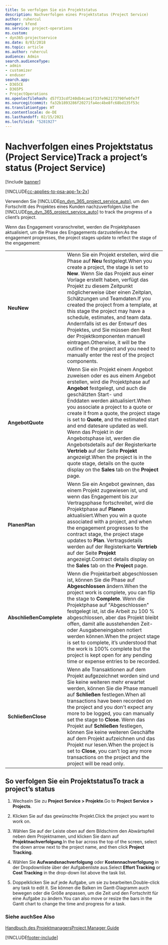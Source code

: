 ```yaml
---
title: So verfolgen Sie ein Projektstatus
description: Nachverfolgen eines Projektstatus (Project Service)
author: ruhercul
manager: kfend
ms.service: project-operations
ms.custom:
- dyn365-projectservice
ms.date: 8/03/2018
ms.topic: article
ms.author: ruhercul
audience: Admin
search.audienceType:
- admin
- customizer
- enduser
search.app:
- D365CE
- D365PS
- ProjectOperations
ms.openlocfilehash: d57f33cdf240db4cae1f33fe962173790fe0fe7f
ms.sourcegitcommit: fa32b1893286f20271fa4ec4be8fc68bd135f53c
ms.translationtype: HT
ms.contentlocale: de-DE
ms.lasthandoff: 02/15/2021
ms.locfileid: "5281927"
---
```

# <a name="track-a-projects-status-project-service"></a><span data-ttu-id="00e9d-103">Nachverfolgen eines Projektstatus (Project Service)</span><span class="sxs-lookup"><span data-stu-id="00e9d-103">Track a project’s status (Project Service)</span></span>

[!include [banner](../includes/psa-now-project-operations.md)]

[!INCLUDE[cc-applies-to-psa-app-1x-2x](../includes/cc-applies-to-psa-app-1x-2x.md)]

<span data-ttu-id="00e9d-104">Verwenden Sie [!INCLUDE[pn_dyn_365_project_service_auto](../includes/pn-dyn-365-project-service-auto.md)], um den Fortschritt des Projektes eines Kunden nachzuverfolgen.</span><span class="sxs-lookup"><span data-stu-id="00e9d-104">Use the [!INCLUDE[pn_dyn_365_project_service_auto](../includes/pn-dyn-365-project-service-auto.md)] to track the progress of a client’s project.</span></span>  

<span data-ttu-id="00e9d-105">Wenn das Engagement voranschreitet, werden die Projektphasen aktualisiert, um die Phase des Engagements darzustellen:</span><span class="sxs-lookup"><span data-stu-id="00e9d-105">As the engagement progresses, the project stages update to reflect the stage of the engagement:</span></span>  


|              |                                                                                                                                                                                                                                                                                                  |
|--------------|--------------------------------------------------------------------------------------------------------------------------------------------------------------------------------------------------------------------------------------------------------------------------------------------------|
|   <span data-ttu-id="00e9d-106">**Neu**</span><span class="sxs-lookup"><span data-stu-id="00e9d-106">**New**</span></span>    | <span data-ttu-id="00e9d-107">Wenn Sie ein Projekt erstellen, wird die Phase auf **Neu** festgelegt.</span><span class="sxs-lookup"><span data-stu-id="00e9d-107">When you create a project, the stage is set to **New**.</span></span> <span data-ttu-id="00e9d-108">Wenn Sie das Projekt aus einer Vorlage erstellt haben, verfügt das Projekt zu diesem Zeitpunkt möglicherweise über einen Zeitplan, Schätzungen und Teamdaten.</span><span class="sxs-lookup"><span data-stu-id="00e9d-108">If you created the project from a template, at this stage the project may have a schedule, estimates, and team data.</span></span> <span data-ttu-id="00e9d-109">Andernfalls ist es der Entwurf des Projektes, und Sie müssen den Rest der Projektkomponenten manuell eintragen.</span><span class="sxs-lookup"><span data-stu-id="00e9d-109">Otherwise, it will be the outline of the project and you need to manually enter the rest of the project components.</span></span> |
|  <span data-ttu-id="00e9d-110">**Angebot**</span><span class="sxs-lookup"><span data-stu-id="00e9d-110">**Quote**</span></span>   |      <span data-ttu-id="00e9d-111">Wenn Sie ein Projekt einem Angebot zuweisen oder es aus einem Angebot erstellen, wird die Projektphase auf **Angebot** festgelegt, und auch die geschätzten Start- und Enddaten werden aktualisiert.</span><span class="sxs-lookup"><span data-stu-id="00e9d-111">When you associate a project to a quote or create it from a quote, the project stage is set to **Quote**, and the estimated start and end datesare updated as well.</span></span> <span data-ttu-id="00e9d-112">Wenn das Projekt in der Angebotsphase ist, werden die Angebotsdetails auf der Registerkarte **Vertrieb** auf der Seite **Projekt** angezeigt.</span><span class="sxs-lookup"><span data-stu-id="00e9d-112">When the project is in the quote stage, details on the quote display on the **Sales** tab on the **Project** page.</span></span>      |
|   <span data-ttu-id="00e9d-113">**Planen**</span><span class="sxs-lookup"><span data-stu-id="00e9d-113">**Plan**</span></span>   |                                     <span data-ttu-id="00e9d-114">Wenn Sie ein Angebot gewinnen, das einem Projekt zugewiesen ist, und wenn das Engagement bis zur Vertragsphase fortschreitet, wird die Projektphase auf **Planen** aktualisiert.</span><span class="sxs-lookup"><span data-stu-id="00e9d-114">When you win a quote associated with a project, and when the engagement progresses to the contract stage, the project stage updates to **Plan**.</span></span> <span data-ttu-id="00e9d-115">Vertragsdetails werden auf der Registerkarte **Vertrieb** auf der Seite **Projekt** angezeigt.</span><span class="sxs-lookup"><span data-stu-id="00e9d-115">Contract details display on the **Sales** tab on the **Project** page.</span></span>                                      |
| <span data-ttu-id="00e9d-116">**Abschließen**</span><span class="sxs-lookup"><span data-stu-id="00e9d-116">**Complete**</span></span> |                    <span data-ttu-id="00e9d-117">Wenn die Projektarbeit abgeschlossen ist, können Sie die Phase auf **Abgeschlossen** ändern.</span><span class="sxs-lookup"><span data-stu-id="00e9d-117">When the project work is complete, you can flip the stage to **Complete**.</span></span> <span data-ttu-id="00e9d-118">Wenn die Projektphase auf "Abgeschlossen" festgelegt ist, ist die Arbeit zu 100 % abgeschlossen, aber das Projekt bleibt offen, damit alle ausstehenden Zeit- oder Ausgabeneingaben notiert werden können.</span><span class="sxs-lookup"><span data-stu-id="00e9d-118">When the project stage is set to complete, it’s understood that the work is 100% complete but the project is kept open for any pending time or expense entries to be recorded.</span></span>                     |
|  <span data-ttu-id="00e9d-119">**Schließen**</span><span class="sxs-lookup"><span data-stu-id="00e9d-119">**Close**</span></span>   |           <span data-ttu-id="00e9d-120">Wenn alle Transaktionen auf dem Projekt aufgezeichnet worden sind und Sie keine weiteren mehr erwartet werden, können Sie die Phase manuell auf **Schließen** festlegen.</span><span class="sxs-lookup"><span data-stu-id="00e9d-120">When all transactions have been recorded on the project and you don't expect any more to be logged, you can manually set the stage to **Close**.</span></span> <span data-ttu-id="00e9d-121">Wenn das Projekt auf **Schließen** festlegen, können Sie keine weiteren Geschäfte auf dem Projekt aufzeichnen und das Projekt nur lesen.</span><span class="sxs-lookup"><span data-stu-id="00e9d-121">When the project is set to **Close**, you can’t log any more transactions on the project and the project will be read only.</span></span>           |

## <a name="to-track-a-projects-status"></a><span data-ttu-id="00e9d-122">So verfolgen Sie ein Projektstatus</span><span class="sxs-lookup"><span data-stu-id="00e9d-122">To track a project’s status</span></span>  

1.  <span data-ttu-id="00e9d-123">Wechseln Sie zu **Project Service > Projekte**.</span><span class="sxs-lookup"><span data-stu-id="00e9d-123">Go to **Project Service > Projects**.</span></span>  

2.  <span data-ttu-id="00e9d-124">Klicken Sie auf das gewünschte Projekt.</span><span class="sxs-lookup"><span data-stu-id="00e9d-124">Click the project you want to work on.</span></span>  

3.  <span data-ttu-id="00e9d-125">Wählen Sie auf der Leiste oben auf dem Bildschirm den Abwärtspfeil neben dem Projektnamen, und klicken Sie dann auf **Projektnachverfolgung**.</span><span class="sxs-lookup"><span data-stu-id="00e9d-125">In the bar across the top of the screen, select the down arrow next to the project name, and then click **Project Tracking**.</span></span>  

4.  <span data-ttu-id="00e9d-126">Wählen Sie **Aufwandsnachverfolgung** oder **Kostennachverfolgung** in der Dropdownliste über der Aufgabenliste aus.</span><span class="sxs-lookup"><span data-stu-id="00e9d-126">Select **Effort Tracking** or **Cost Tracking** in the drop-down list above the task list.</span></span>  

5.  <span data-ttu-id="00e9d-127">Doppelklicken Sie auf jede Aufgabe, um sie zu bearbeiten.</span><span class="sxs-lookup"><span data-stu-id="00e9d-127">Double-click any task to edit it.</span></span> <span data-ttu-id="00e9d-128">Sie können die Balken im Gantt-Diagramm auch bewegen oder die Größe anpassen, um die Zeit und den Fortschritt für eine Aufgabe zu ändern.</span><span class="sxs-lookup"><span data-stu-id="00e9d-128">You can also move or resize the bars in the Gantt chart to change the time and progress for a task.</span></span>  

### <a name="see-also"></a><span data-ttu-id="00e9d-129">Siehe auch</span><span class="sxs-lookup"><span data-stu-id="00e9d-129">See Also</span></span>  
 [<span data-ttu-id="00e9d-130">Handbuch des Projektmanagers</span><span class="sxs-lookup"><span data-stu-id="00e9d-130">Project Manager Guide</span></span>](../psa/project-manager-guide.md)


[!INCLUDE[footer-include](../includes/footer-banner.md)]